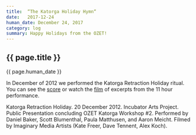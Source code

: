 ```yaml
---
title:  “The Katorga Holiday Hymn“
date:   2017-12-24
human_date: December 24, 2017
category: log
summary: Happy Holidays from the OZET!
---
```

## {{ page.title }}

{{ page.human_date }}

In December of 2012 we performed the Katorga Retraction Holiday ritual.  You can see the [score](http://ozet.us/assets/scores/katorga-holiday-retraction.pdf) or watch the [film](https://youtu.be/20rdRL6R13w) of excerpts from the 11 hour performance.

Katorga Retraction Holiday. 20 December 2012. Incubator Arts Project. Public Presentation concluding OZET Katorga Workshop #2. Performed by Daniel Baker, Scott Blumenthal, Paula Matthusen, and Aaron Meicht. Filmed by Imaginary Media Artists (Kate Freer, Dave Tennent, Alex Koch).
